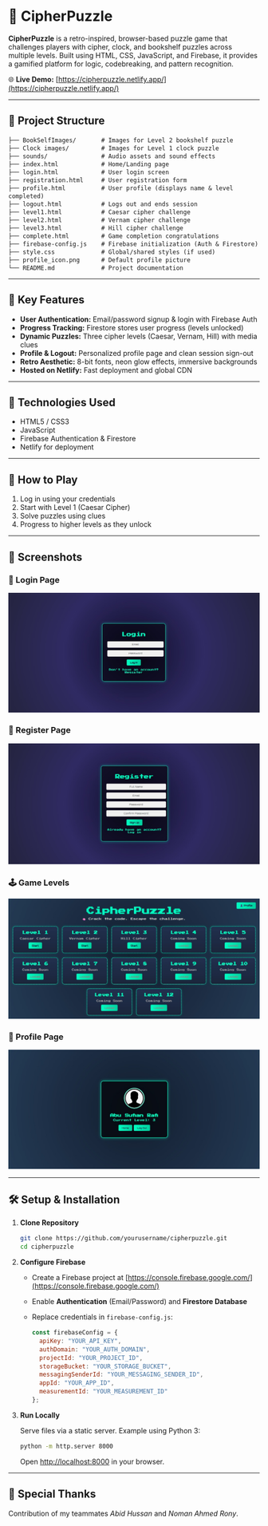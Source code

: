 # 🔐 CipherPuzzle

**CipherPuzzle** is a retro-inspired, browser-based puzzle game that challenges players with cipher, clock, and bookshelf puzzles across multiple levels. Built using HTML, CSS, JavaScript, and Firebase, it provides a gamified platform for logic, codebreaking, and pattern recognition.

🌐 **Live Demo:** [https://cipherpuzzle.netlify.app/](https://cipherpuzzle.netlify.app/)

---

## 📁 Project Structure

```
├── BookSelfImages/       # Images for Level 2 bookshelf puzzle
├── Clock images/         # Images for Level 1 clock puzzle
├── sounds/               # Audio assets and sound effects
├── index.html            # Home/Landing page
├── login.html            # User login screen
├── registration.html     # User registration form
├── profile.html          # User profile (displays name & level completed)
├── logout.html           # Logs out and ends session
├── level1.html           # Caesar cipher challenge
├── level2.html           # Vernam cipher challenge
├── level3.html           # Hill cipher challenge
├── complete.html         # Game completion congratulations
├── firebase-config.js    # Firebase initialization (Auth & Firestore)
├── style.css             # Global/shared styles (if used)
├── profile_icon.png      # Default profile picture
└── README.md             # Project documentation
```

---

## 🚀 Key Features

* **User Authentication:** Email/password signup & login with Firebase Auth
* **Progress Tracking:** Firestore stores user progress (levels unlocked)
* **Dynamic Puzzles:** Three cipher levels (Caesar, Vernam, Hill) with media clues
* **Profile & Logout:** Personalized profile page and clean session sign-out
* **Retro Aesthetic:** 8-bit fonts, neon glow effects, immersive backgrounds
* **Hosted on Netlify:** Fast deployment and global CDN

---

## 🔧 Technologies Used

- HTML5 / CSS3  
- JavaScript 
- Firebase Authentication & Firestore  
- Netlify for deployment  

---

## 🚀 How to Play

1. Log in using your credentials  
2. Start with Level 1 (Caesar Cipher)  
3. Solve puzzles using clues  
4. Progress to higher levels as they unlock  

---

## 📸 Screenshots

### 🔐 Login Page
![Login](screenshots/login.jpg)

### 📝 Register Page
![Register](screenshots/register.jpg)

### 🕹 Game Levels
![Levels](screenshots/homePage.jpg)

### 👤 Profile Page
![Profile](screenshots/profilePage.jpg)

---

## 🛠️ Setup & Installation

1. **Clone Repository**

   ```bash
   git clone https://github.com/yourusername/cipherpuzzle.git
   cd cipherpuzzle
   ```

2. **Configure Firebase**

   * Create a Firebase project at [https://console.firebase.google.com/](https://console.firebase.google.com/)
   * Enable **Authentication** (Email/Password) and **Firestore Database**
   * Replace credentials in `firebase-config.js`:

     ```js
     const firebaseConfig = {
       apiKey: "YOUR_API_KEY",
       authDomain: "YOUR_AUTH_DOMAIN",
       projectId: "YOUR_PROJECT_ID",
       storageBucket: "YOUR_STORAGE_BUCKET",
       messagingSenderId: "YOUR_MESSAGING_SENDER_ID",
       appId: "YOUR_APP_ID",
       measurementId: "YOUR_MEASUREMENT_ID"
     };
     ```

3. **Run Locally**

   Serve files via a static server. Example using Python 3:

   ```bash
   python -m http.server 8000
   ```

   Open [http://localhost:8000](http://localhost:8000) in your browser.

---

## 🤝 Special Thanks

Contribution of my teammates *Abid Hussan* and *Noman Ahmed Rony*.
